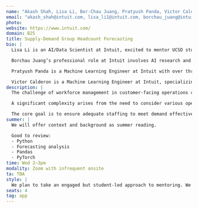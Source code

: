 ```yaml
---
name: "Akash Shah, Lisa Li, Bor-Chau Juang, Pratyush Panda, Victor Calderon"
email: "akash_shah@intuit.com, lisa_li1@intuit.com, borchau_juang@intuit.com, pratyush_panda@intuit.com, victor_calderon@intuit.com"
photo:
website: https://www.intuit.com/
domain: B25
title: Supply-Demand Group Headcount Forecasting
bio: |
  Lisa Li is an AI/Data Scientist at Intuit, excited to mentor UCSD students in tackling industry-level challenges. With seven years of experience spanning the insurance sector and now tech at Intuit, she specializes in applying Deep Learning, Time Series models, and LLM models to create impactful solutions. Lisa holds a Master's degree in Data Science from GSU and a Bachelor's in Math from UCLA, and is eager to guide students through developing and deploying data-driven models that address real-world business problems.

  Borchau Juang’s professional role at Intuit involves AI research and development, specifically focusing on AI/ML solutions to enhance customer success within the Virtual Expert Platform (VEP). This encompasses the development of Large Language Model (LLM) applications for the extraction of expert knowledge, the refinement of issue resolution processes through agentic AI workflows, and the construction of recommendation systems to optimize customer routing and matchmaking.

  Pratyush Panda is a Machine Learning Engineer at Intuit with over three years of experience in his current role. He brings a wealth of experience from previous machine learning engineering positions at Samsung Electronics America and Informatica. His expertise includes machine learning, Python, and Artificial Intelligence (AI), with a background in developing and deploying AI/ML solutions. Pratyush holds a Master of Science in Computer Science from California State University - East Bay.

  Victor Calderon is a Machine Learning Engineer at Intuit, specializing in Generative AI and LLMs. An astrophysicist-turned-data-scientist, he focuses on applying Generative AI solutions to customer-related problems. Prior to Intuit, Victor developed and deployed computer vision models and MLOps pipelines at 5x5 Technologies Inc. He holds a Ph.D. in Physics with a focus on computational astrophysics from Vanderbilt University.
description: |
  The challenge of workforce management in customer-facing operations centers on effectively aligning staffing levels with fluctuating customer demand across diverse interaction channels. This problem space involves not only forecasting incoming customer volumes but also determining the optimal allocation of personnel, often referred to as headcount forecasting, to meet predefined service objectives.

  A significant complexity arises from the need to consider various operational constraints, such as target response times (e.g., Average Speed to Answer), average interaction durations (e.g., Average Handle Time), and overarching service level agreements. Furthermore, the relationship between customer demand types and the staff groups capable of handling them is often intricate, featuring many-to-many mappings where a single staff group might service multiple demand categories, and a single demand category might be serviceable by several different staff groups, each with potentially varying skill sets and efficiencies.

  The core goal is to ensure adequate staffing to meet demand effectively while optimizing resource utilization and maintaining service quality.
summer: |
  We will offer context and background as summer reading.

  Good to review:
  - Python
  - Forecasting analysis
  - Pandas
  - PyTorch
time: Wed 2–3pm
modality: Zoom with infrequent onsite
ta: TBA
style: |
  We plan to take an engaged but student-led approach to mentoring. We’ll work closely with the students throughout the project – meeting regularly, providing guidance, and being available for feedback and support. We’re also looking for students that can take ownership of their learning and direction, and can execute on the feedback provided. We’ll help them think critically, problem-solve, and communicate their process and outcomes clearly. Outside of the set office hours, we will do our best to respond to any inquiries within 48 hours, ideally sooner.
seats: 4
tag: app
---
```

